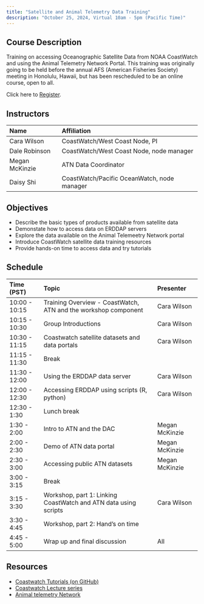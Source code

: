 ```yaml
---
title: "Satellite and Animal Telemetry Data Training"
description: "October 25, 2024, Virtual 10am - 5pm (Pacific Time)"
---
```



## Course Description
Training on accessing Oceanographic Satellite Data from NOAA CoastWatch
and using the Animal Telemetry Network Portal.  This training was originally going to be held before
the annual AFS (American Fisheries Society) meeting in Honolulu, Hawaii, but has been rescheduled to be an online course, open to all.

Click here to [Register](https://lp.constantcontactpages.com/ev/reg/2qmh83d/lp/23b56bab-9a72-4dea-8010-98caa0fcec19).

 
## Instructors

 | Name              | Affiliation                    | 
 |:-----------------|:-----------------------------------------------------------------------------|
 | Cara Wilson       | CoastWatch/West Coast Node, PI |
 | Dale Robinson     | CoastWatch/West Coast Node, node manager |
 | Megan McKinzie    | ATN Data Coordinator |
 | Daisy Shi         | CoastWatch/Pacific OceanWatch, node manager |
    
## Objectives
* Describe the basic types of products available from satellite data
* Demonstate how to access data on ERDDAP servers 
* Explore the data available on the Animal Telemeetry Network portal
* Introduce CoastWatch satellite data training resources
* Provide hands-on time to access data and try tutorials


## Schedule

| Time (PST)      | Topic                                                                         | Presenter                    |
|:-------------|:-----------------------------------------------------------------------------|:----------------------------|
| 10:00 - 10:15 | Training  Overview - CoastWatch, ATN and the workshop component                   | Cara Wilson       | 
| 10:15 - 10:30 |  Group Introductions                                                              | Cara Wilson       |
| 10:30 - 11:15 | Coastwatch satellite datasets and data portals                                    | Cara Wilson       |
| 11:15 - 11:30 |   Break                                                                           |        |
| 11:30 - 12:00 | Using the ERDDAP data server                                                      | Cara Wilson                 |
| 12:00 - 12:30 | Accessing ERDDAP using scripts (R, python)                                         | Cara Wilson       |
| 12:30 - 1:30  | Lunch break                                                                        |                   |  
| 1:30 - 2:00   | Intro to ATN and the DAC                                                           | Megan McKinzie    |
| 2:00 - 2:30   | Demo of ATN data portal                                                            | Megan McKinzie    |
| 2:30 - 3:00   | Accessing public ATN datasets                                                      | Megan McKinzie    |
| 3:00 - 3:15   | Break                                                                              |                   |
| 3:15 - 3:30   | Workshop, part 1: Linking CoastWatch and ATN data using scripts                    | Cara Wilson       |
| 3:30 - 4:45   | Workshop, part 2: Hand’s on time                                                   |                   |
| 4:45 - 5:00   | Wrap up and final discussion                                                       | All               |


## Resources
- [Coastwatch Tutorials (on GitHub)](https://github.com/coastwatch-training/CoastWatch-Tutorials/blob/main/README.md)
- [Coastwatch Lecture series](https://umd.instructure.com/courses/1336575/pages/all-lectures)
- [Animal telemetry Network](https://portal.atn.ioos.us/)

